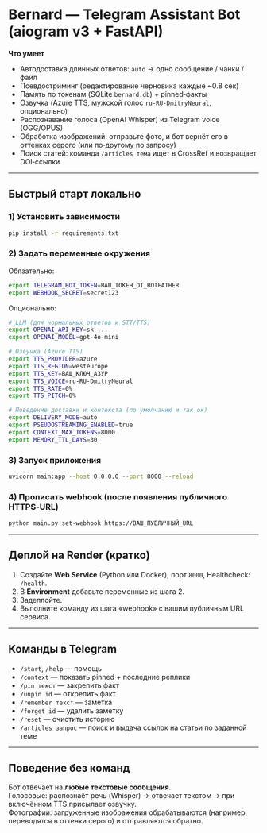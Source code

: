 # Bernard — Telegram Assistant Bot (aiogram v3 + FastAPI)

**Что умеет**
- Автодоставка длинных ответов: `auto` → одно сообщение / чанки / файл
- Псевдостриминг (редактирование черновика каждые ~0.8 сек)
- Память по токенам (SQLite `bernard.db`) + pinned‑факты
- Озвучка (Azure TTS, мужской голос `ru-RU-DmitryNeural`, опционально)
- Распознавание голоса (OpenAI Whisper) из Telegram voice (OGG/OPUS)
 - Обработка изображений: отправьте фото, и бот вернёт его в оттенках серого (или по‑другому по запросу)
 - Поиск статей: команда `/articles тема` ищет в CrossRef и возвращает DOI‑ссылки

---

## Быстрый старт локально

### 1) Установить зависимости
```bash
pip install -r requirements.txt
```

### 2) Задать переменные окружения
Обязательно:
```bash
export TELEGRAM_BOT_TOKEN=ВАШ_ТОКЕН_ОТ_BOTFATHER
export WEBHOOK_SECRET=secret123
```

Опционально:
```bash
# LLM (для нормальных ответов и STT/TTS)
export OPENAI_API_KEY=sk-...
export OPENAI_MODEL=gpt-4o-mini

# Озвучка (Azure TTS)
export TTS_PROVIDER=azure
export TTS_REGION=westeurope
export TTS_KEY=ВАШ_КЛЮЧ_АЗУР
export TTS_VOICE=ru-RU-DmitryNeural
export TTS_RATE=0%
export TTS_PITCH=0%

# Поведение доставки и контекста (по умолчанию и так ок)
export DELIVERY_MODE=auto
export PSEUDOSTREAMING_ENABLED=true
export CONTEXT_MAX_TOKENS=8000
export MEMORY_TTL_DAYS=30
```

### 3) Запуск приложения
```bash
uvicorn main:app --host 0.0.0.0 --port 8000 --reload
```

### 4) Прописать webhook (после появления публичного HTTPS‑URL)
```bash
python main.py set-webhook https://ВАШ_ПУБЛИЧНЫЙ_URL
```

---

## Деплой на Render (кратко)
1. Создайте **Web Service** (Python или Docker), порт `8000`, Healthcheck: `/health`.
2. В **Environment** добавьте переменные из шага 2.
3. Задеплойте.
4. Выполните команду из шага «webhook» с вашим публичным URL сервиса.

---

## Команды в Telegram
- `/start`, `/help` — помощь
- `/context` — показать pinned + последние реплики
- `/pin текст` — закрепить факт
- `/unpin id` — открепить факт
- `/remember текст` — заметка
- `/forget id` — удалить заметку
- `/reset` — очистить историю
 - `/articles запрос` — поиск и выдача ссылок на статьи по заданной теме

---

## Поведение без команд
Бот отвечает на **любые текстовые сообщения**.  
Голосовые: распознаёт речь (Whisper) → отвечает текстом → при включённом TTS присылает озвучку.  
Фотографии: загруженные изображения обрабатываются (например, переводятся в оттенки серого) и отправляются обратно.